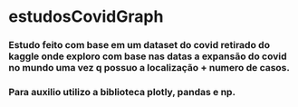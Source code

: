 # estudosCovidGraph
### Estudo feito com base em um dataset do covid retirado do kaggle onde exploro com base nas datas a expansão do covid no mundo uma vez q possuo a localização  + numero de casos.
### Para auxilio utilizo a biblioteca plotly, pandas e np.
